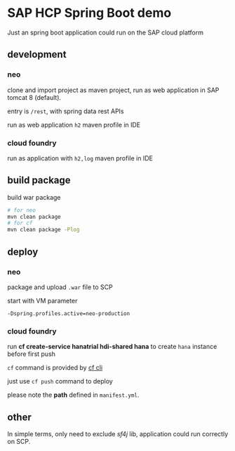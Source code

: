# SAP HCP Spring Boot demo

Just an spring boot application could run on the SAP cloud platform

## development

### neo

clone and import project as maven project, run as web application in SAP tomcat 8 (default).

entry is `/rest`, with spring data rest APIs

run as web application `h2` maven profile in IDE

### cloud foundry

run as application with `h2,log` maven profile in IDE

## build package

build war package

```bash
# for neo
mvn clean package
# for cf
mvn clean package -Plog
```

## deploy

### neo

package and upload `.war` file to SCP

start with VM parameter

```text
-Dspring.profiles.active=neo-production
```

### cloud foundry

run **cf create-service hanatrial hdi-shared hana** to create `hana` instance before first push

`cf` command is provided by [cf cli](https://github.com/cloudfoundry/cli)

just use `cf push` command to deploy

please note the **path** defined in `manifest.yml`.

## other

In simple terms, only need to exclude *sf4j* lib, application could run correctly on SCP.
